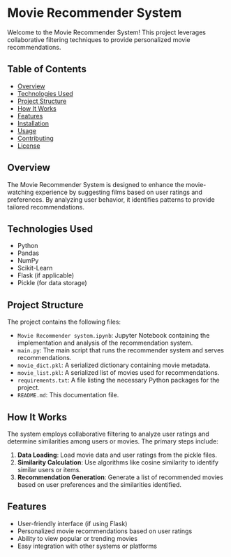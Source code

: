 # Movie Recommender System

Welcome to the Movie Recommender System! This project leverages collaborative filtering techniques to provide personalized movie recommendations.

## Table of Contents
- [Overview](#overview)
- [Technologies Used](#technologies-used)
- [Project Structure](#project-structure)
- [How It Works](#how-it-works)
- [Features](#features)
- [Installation](#installation)
- [Usage](#usage)
- [Contributing](#contributing)
- [License](#license)

## Overview
The Movie Recommender System is designed to enhance the movie-watching experience by suggesting films based on user ratings and preferences. By analyzing user behavior, it identifies patterns to provide tailored recommendations.

## Technologies Used
- Python
- Pandas
- NumPy
- Scikit-Learn
- Flask (if applicable)
- Pickle (for data storage)

## Project Structure
The project contains the following files:

- `Movie Recommender system.ipynb`: Jupyter Notebook containing the implementation and analysis of the recommendation system.
- `main.py`: The main script that runs the recommender system and serves recommendations.
- `movie_dict.pkl`: A serialized dictionary containing movie metadata.
- `movie_list.pkl`: A serialized list of movies used for recommendations.
- `requirements.txt`: A file listing the necessary Python packages for the project.
- `README.md`: This documentation file.

## How It Works
The system employs collaborative filtering to analyze user ratings and determine similarities among users or movies. The primary steps include:
1. **Data Loading**: Load movie data and user ratings from the pickle files.
2. **Similarity Calculation**: Use algorithms like cosine similarity to identify similar users or items.
3. **Recommendation Generation**: Generate a list of recommended movies based on user preferences and the similarities identified.

## Features
- User-friendly interface (if using Flask)
- Personalized movie recommendations based on user ratings
- Ability to view popular or trending movies
- Easy integration with other systems or platforms


